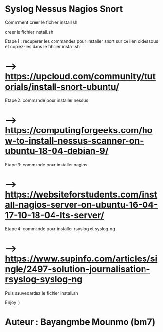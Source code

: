 # __Syslog Nessus Nagios Snort__
Commment creer le fichier install.sh

creer le fichier install.sh

Etape 1 : recuperer les commandes pour installer snort sur ce lien cidessous et copiez-les dans le fihcier install.sh
# --> https://upcloud.com/community/tutorials/install-snort-ubuntu/

Etape 2: commande pour installer nessus
# --> https://computingforgeeks.com/how-to-install-nessus-scanner-on-ubuntu-18-04-debian-9/

Etape 3: commande pour installer nagios
# --> https://websiteforstudents.com/install-nagios-server-on-ubuntu-16-04-17-10-18-04-lts-server/

Etape 4: commande pour installer rsyslog et syslog-ng
# --> https://www.supinfo.com/articles/single/2497-solution-journalisation-rsyslog-syslog-ng
Puis sauvegardez le fichier install.sh


Enjoy :)
# Auteur : Bayangmbe Mounmo (bm7)

